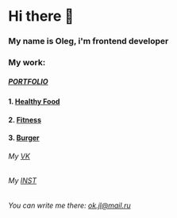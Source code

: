 # Hi there 👋
### My name is Oleg, i'm frontend developer

### My work:
##### [PORTFOLIO](https://szop192.github.io/Module02-Portfolio/dist/)
#### 1. [Healthy Food](https://szop192.github.io/Module02-Shop/dist/)
#### 2. [Fitness](https://szop192.github.io/Module01-Fitness/)
#### 3. [Burger](https://szop192.github.io/Module01-Burger/menu.html)

###### My [VK](https://vk.com/szopbeats37)
###### My [INST](https://www.instagram.com/szop_beats)
###### You can write me there: ok.jl@mail.ru
